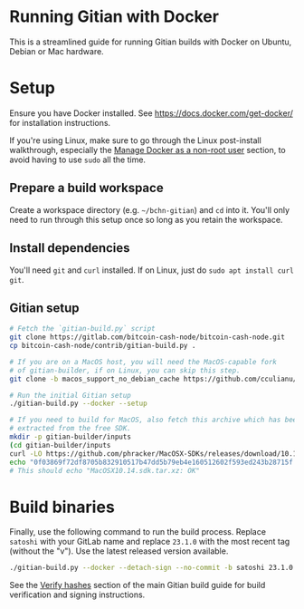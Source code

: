 # Running Gitian with Docker

This is a streamlined guide for running Gitian builds with Docker on Ubuntu,
Debian or Mac hardware.

# Setup

Ensure you have Docker installed.  See https://docs.docker.com/get-docker/ for
installation instructions.

If you're using Linux, make sure to go through the Linux post-install
walkthrough, especially the
[Manage Docker as a non-root user](https://docs.docker.com/engine/install/linux-postinstall/#manage-docker-as-a-non-root-user)
section, to avoid having to use `sudo` all the time.

## Prepare a build workspace

Create a workspace directory (e.g. `~/bchn-gitian`) and `cd` into it.  You'll
only need to run through this setup once so long as you retain the workspace.

## Install dependencies

You'll need `git` and `curl` installed.  If on Linux, just do `sudo apt install
curl git`.

## Gitian setup

```bash
# Fetch the `gitian-build.py` script
git clone https://gitlab.com/bitcoin-cash-node/bitcoin-cash-node.git
cp bitcoin-cash-node/contrib/gitian-build.py .

# If you are on a MacOS host, you will need the MacOS-capable fork
# of gitian-builder, if on Linux, you can skip this step.
git clone -b macos_support_no_debian_cache https://github.com/cculianu/gitian-builder.git

# Run the initial Gitian setup
./gitian-build.py --docker --setup

# If you need to build for MacOS, also fetch this archive which has been
# extracted from the free SDK.
mkdir -p gitian-builder/inputs
(cd gitian-builder/inputs
curl -LO https://github.com/phracker/MacOSX-SDKs/releases/download/10.15/MacOSX10.14.sdk.tar.xz
echo "0f03869f72df8705b832910517b47dd5b79eb4e160512602f593ed243b28715f MacOSX10.14.sdk.tar.xz" | sha256sum -c)
# This should echo "MacOSX10.14.sdk.tar.xz: OK"
```

# Build binaries

Finally, use the following command to run the build process. Replace `satoshi`
with your GitLab name and replace `23.1.0` with the most recent tag
(without the "v"). Use the latest released version available.
```bash
./gitian-build.py --docker --detach-sign --no-commit -b satoshi 23.1.0
```

See the [Verify hashes](../gitian-building.md#verify-hashes) section of the
main Gitian build guide for build verification and signing instructions.
